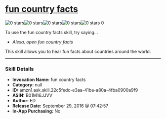 # [fun country facts](http://alexa.amazon.com/#skills/amzn1.ask.skill.22c5fedc-e3aa-41ba-a80a-4fba0900a9f9)
![0 stars](../../images/ic_star_border_black_18dp_1x.png)![0 stars](../../images/ic_star_border_black_18dp_1x.png)![0 stars](../../images/ic_star_border_black_18dp_1x.png)![0 stars](../../images/ic_star_border_black_18dp_1x.png)![0 stars](../../images/ic_star_border_black_18dp_1x.png) 0

To use the fun country facts skill, try saying...

* *Alexa, open fun country facts*

This skill allows you to hear fun facts about countries around the world.

***

### Skill Details

* **Invocation Name:** fun country facts
* **Category:** null
* **ID:** amzn1.ask.skill.22c5fedc-e3aa-41ba-a80a-4fba0900a9f9
* **ASIN:** B01M16JJVV
* **Author:** ED
* **Release Date:** September 29, 2016 @ 07:42:57
* **In-App Purchasing:** No
